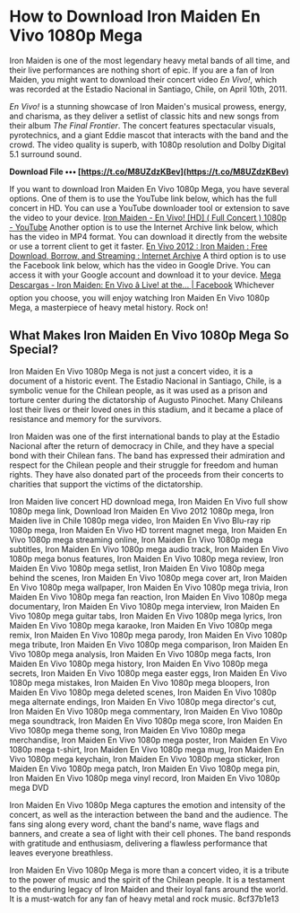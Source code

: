 # How to Download Iron Maiden En Vivo 1080p Mega
 
Iron Maiden is one of the most legendary heavy metal bands of all time, and their live performances are nothing short of epic. If you are a fan of Iron Maiden, you might want to download their concert video *En Vivo!*, which was recorded at the Estadio Nacional in Santiago, Chile, on April 10th, 2011.
 
*En Vivo!* is a stunning showcase of Iron Maiden's musical prowess, energy, and charisma, as they deliver a setlist of classic hits and new songs from their album *The Final Frontier*. The concert features spectacular visuals, pyrotechnics, and a giant Eddie mascot that interacts with the band and the crowd. The video quality is superb, with 1080p resolution and Dolby Digital 5.1 surround sound.
 
**Download File ••• [https://t.co/M8UZdzKBev](https://t.co/M8UZdzKBev)**


 
If you want to download Iron Maiden En Vivo 1080p Mega, you have several options. One of them is to use the YouTube link below, which has the full concert in HD. You can use a YouTube downloader tool or extension to save the video to your device.
 [Iron Maiden - En Vivo! \[HD\] ( Full Concert ) 1080p - YouTube](https://www.youtube.com/watch?v=3GQ4fIOJfcA) 
Another option is to use the Internet Archive link below, which has the video in MP4 format. You can download it directly from the website or use a torrent client to get it faster.
 [En Vivo 2012 : Iron Maiden : Free Download, Borrow, and Streaming : Internet Archive](https://archive.org/details/en-vivo-2012) 
A third option is to use the Facebook link below, which has the video in Google Drive. You can access it with your Google account and download it to your device.
 [Mega Descargas - Iron Maiden: En Vivo â Live! at the... | Facebook](https://www.facebook.com/323667644501694/posts/iron-maiden-en-vivo-live-at-the-estadio-nacional-2011-1080p-ingles-google-drives/1595054914029621/) 
Whichever option you choose, you will enjoy watching Iron Maiden En Vivo 1080p Mega, a masterpiece of heavy metal history. Rock on!
  
## What Makes Iron Maiden En Vivo 1080p Mega So Special?
 
Iron Maiden En Vivo 1080p Mega is not just a concert video, it is a document of a historic event. The Estadio Nacional in Santiago, Chile, is a symbolic venue for the Chilean people, as it was used as a prison and torture center during the dictatorship of Augusto Pinochet. Many Chileans lost their lives or their loved ones in this stadium, and it became a place of resistance and memory for the survivors.
 
Iron Maiden was one of the first international bands to play at the Estadio Nacional after the return of democracy in Chile, and they have a special bond with their Chilean fans. The band has expressed their admiration and respect for the Chilean people and their struggle for freedom and human rights. They have also donated part of the proceeds from their concerts to charities that support the victims of the dictatorship.
 
Iron Maiden live concert HD download mega,  Iron Maiden En Vivo full show 1080p mega link,  Download Iron Maiden En Vivo 2012 1080p mega,  Iron Maiden live in Chile 1080p mega video,  Iron Maiden En Vivo Blu-ray rip 1080p mega,  Iron Maiden En Vivo HD torrent magnet mega,  Iron Maiden En Vivo 1080p mega streaming online,  Iron Maiden En Vivo 1080p mega subtitles,  Iron Maiden En Vivo 1080p mega audio track,  Iron Maiden En Vivo 1080p mega bonus features,  Iron Maiden En Vivo 1080p mega review,  Iron Maiden En Vivo 1080p mega setlist,  Iron Maiden En Vivo 1080p mega behind the scenes,  Iron Maiden En Vivo 1080p mega cover art,  Iron Maiden En Vivo 1080p mega wallpaper,  Iron Maiden En Vivo 1080p mega trivia,  Iron Maiden En Vivo 1080p mega fan reaction,  Iron Maiden En Vivo 1080p mega documentary,  Iron Maiden En Vivo 1080p mega interview,  Iron Maiden En Vivo 1080p mega guitar tabs,  Iron Maiden En Vivo 1080p mega lyrics,  Iron Maiden En Vivo 1080p mega karaoke,  Iron Maiden En Vivo 1080p mega remix,  Iron Maiden En Vivo 1080p mega parody,  Iron Maiden En Vivo 1080p mega tribute,  Iron Maiden En Vivo 1080p mega comparison,  Iron Maiden En Vivo 1080p mega analysis,  Iron Maiden En Vivo 1080p mega facts,  Iron Maiden En Vivo 1080p mega history,  Iron Maiden En Vivo 1080p mega secrets,  Iron Maiden En Vivo 1080p mega easter eggs,  Iron Maiden En Vivo 1080p mega mistakes,  Iron Maiden En Vivo 1080p mega bloopers,  Iron Maiden En Vivo 1080p mega deleted scenes,  Iron Maiden En Vivo 1080p mega alternate endings,  Iron Maiden En Vivo 1080p mega director's cut,  Iron Maiden En Vivo 1080p mega commentary,  Iron Maiden En Vivo 1080p mega soundtrack,  Iron Maiden En Vivo 1080p mega score,  Iron Maiden En Vivo 1080p mega theme song,  Iron Maiden En Vivo 1080p mega merchandise,  Iron Maiden En Vivo 1080p mega poster,  Iron Maiden En Vivo 1080p mega t-shirt,  Iron Maiden En Vivo 1080p mega mug,  Iron Maiden En Vivo 1080p mega keychain,  Iron Maiden En Vivo 1080p mega sticker,  Iron Maiden En Vivo 1080p mega patch,  Iron Maiden En Vivo 1080p mega pin,  Iron Maiden En Vivo 1080p mega vinyl record,  Iron Maiden En Vivo 1080p mega DVD
 
Iron Maiden En Vivo 1080p Mega captures the emotion and intensity of the concert, as well as the interaction between the band and the audience. The fans sing along every word, chant the band's name, wave flags and banners, and create a sea of light with their cell phones. The band responds with gratitude and enthusiasm, delivering a flawless performance that leaves everyone breathless.
 
Iron Maiden En Vivo 1080p Mega is more than a concert video, it is a tribute to the power of music and the spirit of the Chilean people. It is a testament to the enduring legacy of Iron Maiden and their loyal fans around the world. It is a must-watch for any fan of heavy metal and rock music.
 8cf37b1e13
 

